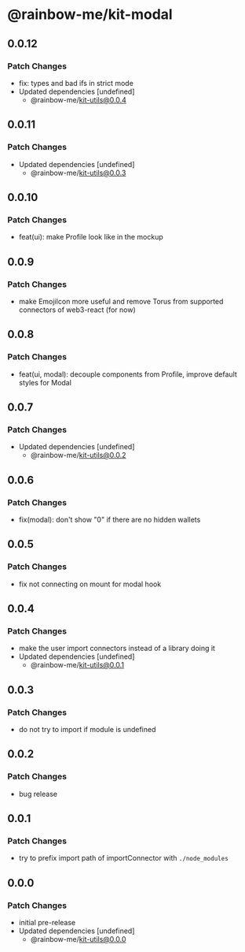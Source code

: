 # @rainbow-me/kit-modal

## 0.0.12

### Patch Changes

- fix: types and bad ifs in strict mode
- Updated dependencies [undefined]
  - @rainbow-me/kit-utils@0.0.4

## 0.0.11

### Patch Changes

- Updated dependencies [undefined]
  - @rainbow-me/kit-utils@0.0.3

## 0.0.10

### Patch Changes

- feat(ui): make Profile look like in the mockup

## 0.0.9

### Patch Changes

- make EmojiIcon more useful and remove Torus from supported connectors of web3-react (for now)

## 0.0.8

### Patch Changes

- feat(ui, modal): decouple components from Profile, improve default styles for Modal

## 0.0.7

### Patch Changes

- Updated dependencies [undefined]
  - @rainbow-me/kit-utils@0.0.2

## 0.0.6

### Patch Changes

- fix(modal): don't show "0" if there are no hidden wallets

## 0.0.5

### Patch Changes

- fix not connecting on mount for modal hook

## 0.0.4

### Patch Changes

- make the user import connectors instead of a library doing it
- Updated dependencies [undefined]
  - @rainbow-me/kit-utils@0.0.1

## 0.0.3

### Patch Changes

- do not try to import if module is undefined

## 0.0.2

### Patch Changes

- bug release

## 0.0.1

### Patch Changes

- try to prefix import path of importConnector with `./node_modules`

## 0.0.0

### Patch Changes

- initial pre-release
- Updated dependencies [undefined]
  - @rainbow-me/kit-utils@0.0.0
